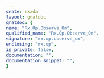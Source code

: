 ```yaml
---
crate: rxada
layout: gnatdoc
gnatdoc: {
name: "Rx.Op.Observe_On",
qualified_name: "Rx.Op.Observe_On",
signature: "rx.op.observe_on",
enclosing: "rx.op",
is_private: false,
documentation: "",
documentation_snippet: "",
}
---
```

